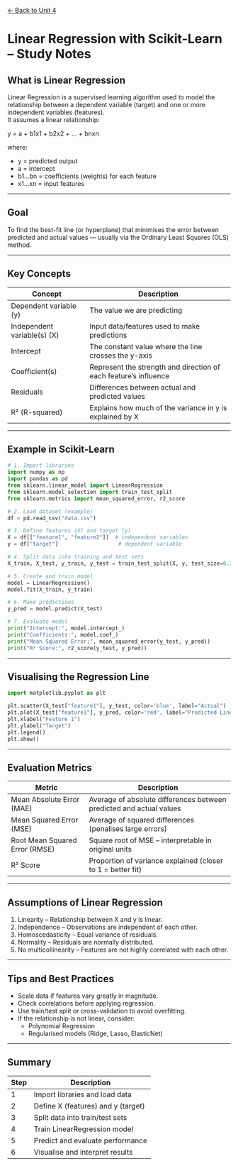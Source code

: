 [← Back to Unit 4](./)

# Linear Regression with Scikit-Learn – Study Notes

## What is Linear Regression
Linear Regression is a supervised learning algorithm used to model the relationship between a dependent variable (target) and one or more independent variables (features).  
It assumes a linear relationship:

y = a + b1x1 + b2x2 + ... + bnxn

where:  
- y = predicted output  
- a = intercept  
- b1...bn = coefficients (weights) for each feature  
- x1...xn = input features  

---

## Goal
To find the best-fit line (or hyperplane) that minimises the error between predicted and actual values — usually via the Ordinary Least Squares (OLS) method.

---

## Key Concepts

| Concept | Description |
|----------|-------------|
| Dependent variable (y) | The value we are predicting |
| Independent variable(s) (X) | Input data/features used to make predictions |
| Intercept | The constant value where the line crosses the y-axis |
| Coefficient(s) | Represent the strength and direction of each feature’s influence |
| Residuals | Differences between actual and predicted values |
| R² (R-squared) | Explains how much of the variance in y is explained by X |

---

## Example in Scikit-Learn

```python
# 1. Import libraries
import numpy as np
import pandas as pd
from sklearn.linear_model import LinearRegression
from sklearn.model_selection import train_test_split
from sklearn.metrics import mean_squared_error, r2_score

# 2. Load dataset (example)
df = pd.read_csv("data.csv")

# 3. Define features (X) and target (y)
X = df[["feature1", "feature2"]]  # independent variables
y = df["target"]                   # dependent variable

# 4. Split data into training and test sets
X_train, X_test, y_train, y_test = train_test_split(X, y, test_size=0.2, random_state=42)

# 5. Create and train model
model = LinearRegression()
model.fit(X_train, y_train)

# 6. Make predictions
y_pred = model.predict(X_test)

# 7. Evaluate model
print("Intercept:", model.intercept_)
print("Coefficients:", model.coef_)
print("Mean Squared Error:", mean_squared_error(y_test, y_pred))
print("R² Score:", r2_score(y_test, y_pred))
```

---

## Visualising the Regression Line

```python
import matplotlib.pyplot as plt

plt.scatter(X_test["feature1"], y_test, color='blue', label="Actual")
plt.plot(X_test["feature1"], y_pred, color='red', label="Predicted Line")
plt.xlabel("Feature 1")
plt.ylabel("Target")
plt.legend()
plt.show()
```

---

## Evaluation Metrics

| Metric | Description |
|---------|--------------|
| Mean Absolute Error (MAE) | Average of absolute differences between predicted and actual values |
| Mean Squared Error (MSE) | Average of squared differences (penalises large errors) |
| Root Mean Squared Error (RMSE) | Square root of MSE – interpretable in original units |
| R² Score | Proportion of variance explained (closer to 1 = better fit) |

---

## Assumptions of Linear Regression
1. Linearity – Relationship between X and y is linear.  
2. Independence – Observations are independent of each other.  
3. Homoscedasticity – Equal variance of residuals.  
4. Normality – Residuals are normally distributed.  
5. No multicollinearity – Features are not highly correlated with each other.

---

## Tips and Best Practices
- Scale data if features vary greatly in magnitude.  
- Check correlations before applying regression.  
- Use train/test split or cross-validation to avoid overfitting.  
- If the relationship is not linear, consider:
  - Polynomial Regression  
  - Regularised models (Ridge, Lasso, ElasticNet)

---

## Summary

| Step | Description |
|------|--------------|
| 1 | Import libraries and load data |
| 2 | Define X (features) and y (target) |
| 3 | Split data into train/test sets |
| 4 | Train LinearRegression model |
| 5 | Predict and evaluate performance |
| 6 | Visualise and interpret results |
